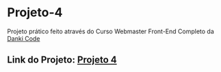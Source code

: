 # Projeto-4

Projeto prático feito através do Curso Webmaster Front-End Completo da [Danki Code](https://cursos.dankicode.com/)

## Link do Projeto: [Projeto 4](https://marcelo-rafael.github.io/projeto-4/)
